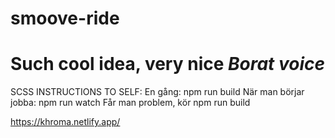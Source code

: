 # smoove-ride

# Such cool idea, very nice _Borat voice_

SCSS INSTRUCTIONS TO SELF:
En gång: npm run build
När man börjar jobba: npm run watch
Får man problem, kör npm run build

https://khroma.netlify.app/
